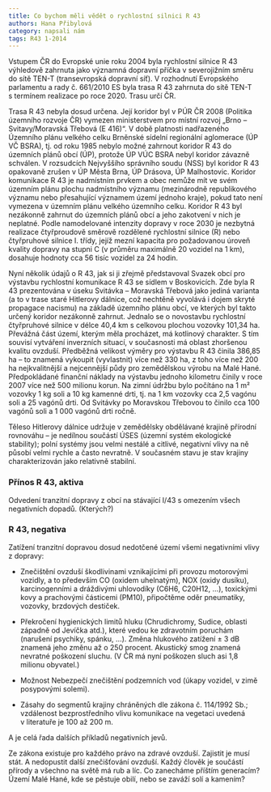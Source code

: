 ```yaml
---
title: Co bychom měli vědět o rychlostní silnici R 43
authors: Hana Přibylová
category: napsali nám
tags: R43 1-2014
---
```


Vstupem ČR do Evropské unie roku 2004 byla rychlostní silnice R 43 výhledově zahrnuta jako významná dopravní příčka v severojižním směru do sítě TEN-T (transevropská dopravní síť).
V rozhodnutí Evropského parlamentu a rady č. 661/2010 ES byla trasa R 43 zahrnuta do sítě TEN-T s termínem realizace po roce 2020. Trasu určí ČR.

Trasa R 43 nebyla dosud určena. Její koridor byl v PÚR ČR 2008 (Politika územního rozvoje ČR) vymezen ministerstvem pro místní rozvoj „Brno – Svitavy/Moravská Třebová (E 416)“.
V době platnosti nadřazeného Územního plánu velkého celku Brněnské sídelní regionální aglomerace (ÚP VČ BSRA), tj. od roku 1985 nebylo možné zahrnout koridor R 43 do územních plánů obcí (ÚP), protože ÚP VÚC BSRA nebyl koridor závazně schválen.
V rozsudcích Nejvyššího správního soudu (NSS) byl koridor R 43 opakovaně zrušen v ÚP Města Brna, ÚP Drásova, ÚP Malhostovic. Koridor komunikace R 43 je nadmístním prvkem a obec nemůže mít ve svém územním plánu plochu nadmístního významu (mezinárodně republikového významu nebo přesahující významem území jednoho kraje), pokud tato není vymezena v územním plánu velkého územního celku. Koridor R 43 byl nezákonně zahrnut do územních plánů obcí a jeho zakotvení v nich je neplatné. Podle namodelované intenzity dopravy v roce 2030 je nezbytná realizace čtyřproudově směrově rozdělené rychlostní silnice (R) nebo čtyřpruhové silnice I. třídy, jejíž mezní kapacita pro požadovanou úroveň kvality dopravy na stupni C (v průměru maximálně 20 vozidel na 1 km), dosahuje hodnoty cca 56 tisíc vozidel za 24 hodin.

Nyní několik údajů o R 43, jak si ji zřejmě představoval Svazek obcí pro výstavbu rychlostní komunikace R 43 se sídlem v Boskovicích. Zde byla R 43 prezentována v úseku Svitávka – Moravská Třebová jako jediná varianta (a to v trase staré Hitlerovy dálnice, což nechtěně vyvolává i dojem skryté propagace nacismu) na základě územního plánu obcí, ve kterých byl takto určený koridor nezákonně zahrnut. Jednalo se o novostavbu rychlostní čtyřpruhové silnice v délce 40,4 km s celkovou plochou vozovky 101,34 ha.
Převážná část území, kterým měla procházet, má kotlinový charakter. S tím souvisí vytváření inverzních situací, v současnosti má oblast zhoršenou kvalitu ovzduší.
Předběžná velikost výměry pro výstavbu R 43 činila 386,85 ha – to znamená vykoupit (vyvlastnit) více než 330 ha, z toho více než 200 ha nejkvalitnější a nejcennější půdy pro zemědělskou výrobu na Malé Hané. Předpokládané finanční náklady na výstavbu jednoho kilometru činily v roce 2007 více než 500 milionu korun. Na zimní údržbu bylo počítáno na 1 m² vozovky 1 kg soli a 10 kg kamenné drti, tj. na 1 km vozovky cca 2,5 vagónu soli a 25 vagónů drti. Od Svitávky po Moravskou Třebovou to činilo cca 100 vagónů soli a 1 000 vagónů drti ročně.

Těleso Hitlerovy dálnice udržuje v zemědělsky obdělávané krajině přírodní rovnováhu – je nedílnou součástí ÚSES (územní systém ekologické stability); polní systémy jsou velmi nestálé a citlivé, negativní vlivy na ně působí velmi rychle a často nevratně. V současném stavu je stav krajiny charakterizován jako relativně stabilní.

### Přínos R 43, aktiva

Odvedení tranzitní dopravy z obcí na stávající I/43 s omezením všech negativních dopadů. (Kterých?)

### R 43, negativa

Zatížení tranzitní dopravou dosud nedotčené území všemi negativními vlivy z dopravy:

- Znečištění ovzduší škodlivinami vznikajícími při provozu motorovými vozidly, a to především CO (oxidem uhelnatým), NOX (oxidy dusíku), karcinogenními a dráždivými uhlovodíky (C6H6, C20H12, …), toxickými kovy a prachovými částicemi (PM10), připočtěme oděr pneumatiky, vozovky, brzdových destiček.

- Překročení hygienických limitů hluku (Chrudichromy, Sudice, oblasti západně od Jevíčka atd.), které vedou ke zdravotním poruchám (narušení psychiky, spánku, …). Změna hlukového zatížení ± 3 dB znamená jeho změnu až o 250 procent. Akustický smog znamená nevratné poškození sluchu. (V ČR má nyní poškozen sluch asi 1,8 milionu obyvatel.)

- Možnost Nebezpečí znečištění podzemních vod (úkapy vozidel, v zimě posypovými solemi).

- Zásahy do segmentů krajiny chráněných dle zákona č. 114/1992 Sb.; vzdálenost bezprostředního vlivu komunikace na vegetaci uvedená v literatuře je 100 až 200 m.

A je celá řada dalších příkladů negativních jevů.

Ze zákona existuje pro každého právo na zdravé ovzduší. Zajistit je musí stát. A nedopustit další znečišťování ovzduší.
Každý člověk je součástí přírody a všechno na světě má rub a líc. Co zanecháme příštím generacím? Území Malé Hané, kde se pěstuje obilí, nebo se zaváží solí a kamením?
